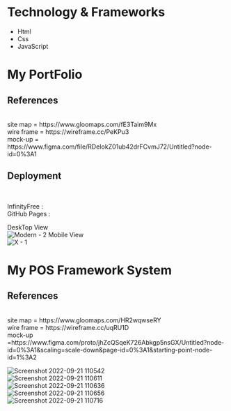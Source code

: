# Technology & Frameworks <br>
<ul>
<li>Html</li>
<li>Css</li>
<li>JavaScript</li>
</ul>

# My PortFolio <br>
<h2> References</h2> <br>
site map = https://www.gloomaps.com/fE3Taim9Mx <br>
wire frame = https://wireframe.cc/PeKPu3<br>
mock-up = https://www.figma.com/file/RDeIokZ01ub42drFCvmJ72/Untitled?node-id=0%3A1

<h2> Deployment</h2><br>

InfinityFree :  <br>
GitHub Pages : 

DeskTop View <br>
![Modern - 2](https://user-images.githubusercontent.com/101160353/195816410-f6e8e04d-fc40-487e-8523-edec1502351a.png)
Mobile View <br>
![X - 1](https://user-images.githubusercontent.com/101160353/195816837-5d3947c4-8ccd-4bfd-8fac-c7ce5ac70295.png)


# My POS Framework System<br>
<h2> References</h2> <br>
site map = https://www.gloomaps.com/HR2wqwseRY <br>
wire frame = https://wireframe.cc/uqRU1D<br>
mock-up =https://www.figma.com/proto/jhZcQSqeK726Abkgp5nsGX/Untitled?node-id=0%3A1&scaling=scale-down&page-id=0%3A1&starting-point-node-id=1%3A2

![Screenshot 2022-09-21 110542](https://user-images.githubusercontent.com/101160353/191422920-ecc16e15-846d-4814-be03-5e696ac9eb5d.png)<br>
![Screenshot 2022-09-21 110611](https://user-images.githubusercontent.com/101160353/191422945-6cf04f48-0e5b-40c9-b90b-8ddafad5774b.png)<br>
![Screenshot 2022-09-21 110636](https://user-images.githubusercontent.com/101160353/191422953-9db1c229-6062-4dbc-9770-1c7662b157f7.png)<br>
![Screenshot 2022-09-21 110656](https://user-images.githubusercontent.com/101160353/191422959-43ff7fae-8e3d-4b04-8973-96ebcb944c51.png)<br>
![Screenshot 2022-09-21 110716](https://user-images.githubusercontent.com/101160353/191422971-ecacae7a-bf5c-4095-994c-8a521fb50b6c.png)<br>


